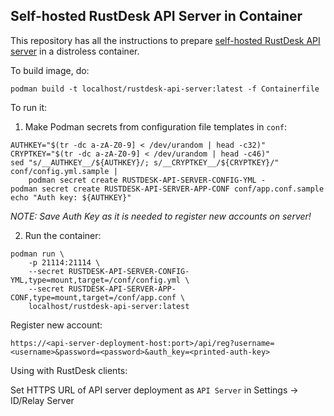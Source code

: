 Self-hosted RustDesk API Server in Container
--

This repository has all the instructions to prepare [self-hosted RustDesk API server](https://github.com/xiaoyi510/rustdesk-api-server) in a distroless container.

To build image, do:

```
podman build -t localhost/rustdesk-api-server:latest -f Containerfile
```

To run it:

1. Make Podman secrets from configuration file templates in `conf`:

```
AUTHKEY="$(tr -dc a-zA-Z0-9] < /dev/urandom | head -c32)"
CRYPTKEY="$(tr -dc a-zA-Z0-9] < /dev/urandom | head -c46)"
sed "s/__AUTHKEY__/${AUTHKEY}/; s/__CRYPTKEY__/${CRYPTKEY}/" conf/config.yml.sample |
	podman secret create RUSTDESK-API-SERVER-CONFIG-YML -
podman secret create RUSTDESK-API-SERVER-APP-CONF conf/app.conf.sample
echo "Auth key: ${AUTHKEY}"
```

_NOTE: Save Auth Key as it is needed to register new accounts on server!_

2. Run the container:

```
podman run \
	-p 21114:21114 \
	--secret RUSTDESK-API-SERVER-CONFIG-YML,type=mount,target=/conf/config.yml \
	--secret RUSTDESK-API-SERVER-APP-CONF,type=mount,target=/conf/app.conf \
	localhost/rustdesk-api-server:latest
```

Register new account:

`https://<api-server-deployment-host:port>/api/reg?username=<username>&password=<password>&auth_key=<printed-auth-key>`

Using with RustDesk clients:

Set HTTPS URL of API server deployment as `API Server` in Settings -> ID/Relay Server 

